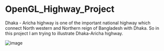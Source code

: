 # OpenGL_Highway_Project
Dhaka - Aricha highway is one of the important national highway which connect North western and Northern reign of Bangladesh with Dhaka. So in this project I am trying to illustrate Dhaka-Aricha highway.

![image](https://github.com/Sanjida05/OpenGL_Highway_Project/assets/102499520/df083eff-0642-4747-b7ae-53f7e3022d40)
